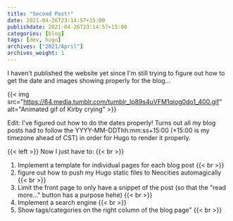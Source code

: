 ```yaml
---
title: "Second Post!"
date: 2021-04-26T23:14:57+15:00 
publishdate: 2021-04-26T23:14:57+15:00 
categories: [blog]
tags: [dev, hugo]
archives: ["2021/April"]
archives_weight: 1
---
```


I haven't published the website yet since I'm still trying to figure out how to get the date and images showing properly for the blog...

{{< img src="https://64.media.tumblr.com/tumblr_lp89s4uVFM1qiog0do1_400.gif" alt="Animated gif of Kirby crying" >}}

Edit: I've figured out how to do the dates properly! Turns out all my blog posts had to follow the YYYY-MM-DDThh:mm:ss+15:00 (+15:00 is my timezone ahead of CST) in order for Hugo to render it properly. 
 
<!--more-->

{{< left >}}
Now I just have to: {{< br >}}
1. Implement a template for individual pages for each blog post  {{< br >}}
2. figure out how to push my Hugo static files to Neocities automagically  {{< br >}}
3. Limit the front page to only have a snippet of the post (so that the "read more..." button has a purpose hehe)  {{< br >}}
4. Implement a search engine  {{< br >}}
5. Show tags/categories on the right column of the blog page"  {{< br >}}

